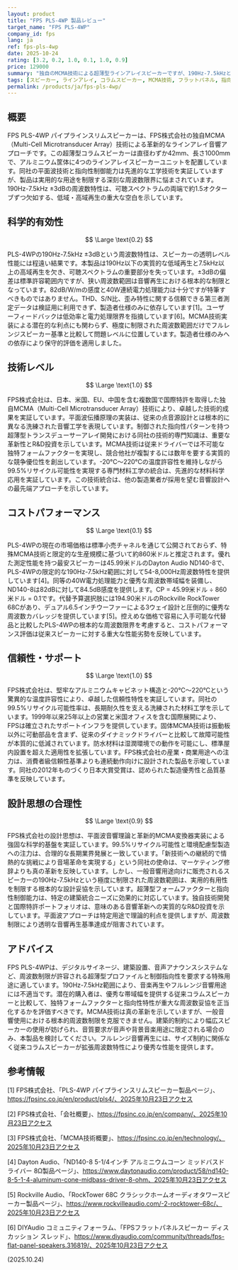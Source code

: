 ```yaml
---
layout: product
title: "FPS PLS-4WP 製品レビュー"
target_name: "FPS PLS-4WP"
company_id: fps
lang: ja
ref: fps-pls-4wp
date: 2025-10-24
rating: [3.2, 0.2, 1.0, 0.1, 1.0, 0.9]
price: 129000
summary: "独自のMCMA技術による超薄型ラインアレイスピーカーですが、190Hz-7.5kHzという極めて限定的な周波数範囲により、先進的な工学技術にも関わらずフルレンジ音響用途には不適当です。"
tags: [スピーカー, ラインアレイ, コラムスピーカー, MCMA技術, フラットパネル, 指向性音響]
permalink: /products/ja/fps-pls-4wp/
---
```


## 概要

FPS PLS-4WP パイプラインスリムスピーカーは、FPS株式会社の独自MCMA（Multi-Cell Microtransducer Array）技術による革新的なラインアレイ音響アプローチです。この超薄型コラムスピーカーは直径わずか42mm、長さ1000mmで、アルミニウム筐体に4つのラインアレイスピーカーユニットを配置しています。同社の平面波技術と指向性制御能力は先進的な工学技術を実証していますが、製品は実用的な用途を制限する深刻な周波数限界に悩まされています。190Hz-7.5kHz ±3dBの周波数特性は、可聴スペクトラムの両端で約1.5オクターブずつ欠如する、低域・高域再生の重大な空白を示しています。

## 科学的有効性

$$ \Large \text{0.2} $$

PLS-4WPの190Hz-7.5kHz ±3dBという周波数特性は、スピーカーの透明レベル性能には程遠い結果です。本製品は190Hz以下の実質的な低域再生と7.5kHz以上の高域再生を欠き、可聴スペクトラムの重要部分を失っています。±3dBの偏差は標準許容範囲内ですが、狭い周波数範囲は音響再生における根本的な制限となっています。82dB/W/mの感度と40W連続電力処理能力は十分ですが特筆すべきものではありません。THD、S/N比、歪み特性に関する信頼できる第三者測定データは検証用に利用できず、製造者仕様のみに依存しています[1]。ユーザーフィードバックは低効率と電力処理限界を指摘しています[6]。MCMA技術実装による潜在的な利点にも関わらず、極度に制限された周波数範囲だけでフルレンジスピーカー基準と比較して問題レベルに位置しています。製造者仕様のみへの依存により保守的評価を適用しました。

## 技術レベル

$$ \Large \text{1.0} $$

FPS株式会社は、日本、米国、EU、中国を含む複数国で国際特許を取得した独自MCMA（Multi-Cell Microtransducer Array）技術により、卓越した技術的成果を実証しています。平面波伝播原理の実装は、従来の点音源設計とは根本的に異なる洗練された音響工学を表現しています。制御された指向性パターンを持つ超薄型トランスデューサーアレイ開発における同社の技術的専門知識は、重要な革新性とR&D投資を示しています。MCMA技術は従来ドライバーでは不可能な独特フォームファクターを実現し、競合他社が複製するには数年を要する実質的な競争優位性を創出しています。-20°C～220°Cの温度許容性を維持しながら99.5%リサイクル可能性を実現する専門材料工学の統合は、先進的な材料科学応用を実証しています。この技術統合は、他の製造業者が採用を望む音響設計への最先端アプローチを示しています。

## コストパフォーマンス

$$ \Large \text{0.1} $$

PLS-4WPの現在の市場価格は標準小売チャネルを通じて公開されておらず、特殊MCMA技術と限定的な生産規模に基づいて約860米ドルと推定されます。優れた測定性能を持つ最安スピーカーは45.99米ドルのDayton Audio ND140-8で、PLS-4WPの限定的な190Hz-7.5kHz範囲に対して54-8,000Hz周波数特性を提供しています[4]。同等の40W電力処理能力と優秀な周波数帯域幅を装備し、ND140-8は82dBに対して84.5dB感度を提供します。CP = 45.99米ドル ÷ 860米ドル = 0.1です。代替予算選択肢には194.90米ドルのRockville RockTower 68Cがあり、デュアル6.5インチウーファーによる3ウェイ設計と圧倒的に優秀な周波数カバレッジを提供しています[5]。控えめな価格で容易に入手可能な代替品と比較したPLS-4WPの根本的な周波数限界を考慮すると、コストパフォーマンス評価は従来スピーカーに対する重大な性能劣勢を反映しています。

## 信頼性・サポート

$$ \Large \text{1.0} $$

FPS株式会社は、堅牢なアルミニウムキャビネット構造と-20°C～220°Cという驚異的な温度許容性により、卓越した信頼性特性を実証しています。同社の99.5%リサイクル可能性率は、長期耐久性を支える洗練された材料工学を示しています。1999年以来25年以上の営業と米国オフィスを含む国際展開により、FPSは確立されたサポートインフラを提供しています。固体MCMA技術は振動板以外に可動部品を含まず、従来のダイナミックドライバーと比較して故障可能性が本質的に低減されています。防水材料は湿潤環境での動作を可能にし、標準屋内設置を超えた適用性を拡張しています。FPS株式会社の産業・商業用途への注力は、消費者級信頼性基準よりも連続動作向けに設計された製品を示唆しています。同社の2012年ものづくり日本大賞受賞は、認められた製造優秀性と品質基準を反映しています。

## 設計思想の合理性

$$ \Large \text{0.9} $$

FPS株式会社の設計思想は、平面波音響理論と革新的MCMA変換器実装による強固な科学的基盤を実証しています。99.5%リサイクル可能性と環境配慮型製造への注力は、合理的な長期業界発展と一致しています。「新技術への継続的で情熱的な挑戦により音場革命を実現する」という同社の使命は、マーケティング修辞よりも真の革新を反映しています。しかし、一般音響用途向けに販売されるスピーカーの190Hz-7.5kHzという極度に制限された周波数範囲は、実用的有用性を制限する根本的な設計妥協を示しています。超薄型フォームファクターと指向性制御能力は、特定の建築統合ニーズに効果的に対応しています。独自技術開発と国際特許ポートフォリオは、意味のある音響革新への実質的なR&D投資を示しています。平面波アプローチは特定用途で理論的利点を提供しますが、周波数制限により透明な音響再生基準達成が阻害されています。

## アドバイス

FPS PLS-4WPは、デジタルサイネージ、建築設置、音声アナウンスシステムなど、周波数制限が許容される超薄型プロファイルと制御指向性を要求する特殊用途に適しています。190Hz-7.5kHz範囲により、音楽再生やフルレンジ音響用途には不適当です。潜在的購入者は、優秀な帯域幅を提供する従来コラムスピーカーと比較して、独特フォームファクターと指向性特性が重大な周波数妥協を正当化するかを評価すべきです。MCMA技術は真の革新を示していますが、一般音響使用における根本的周波数制限を克服できません。建築的制約により幅広スピーカーの使用が妨げられ、音質要求が音声や背景音楽用途に限定される場合のみ、本製品を検討してください。フルレンジ音響再生には、サイズ制約に関係なく従来コラムスピーカーが拡張周波数特性により優秀な性能を提供します。

## 参考情報

[1] FPS株式会社、「PLS-4WP パイプラインスリムスピーカー製品ページ」、https://fpsinc.co.jp/en/product/pls4/、2025年10月23日アクセス

[2] FPS株式会社、「会社概要」、https://fpsinc.co.jp/en/company/、2025年10月23日アクセス

[3] FPS株式会社、「MCMA技術概要」、https://fpsinc.co.jp/en/technology/、2025年10月23日アクセス

[4] Dayton Audio、「ND140-8 5-1/4インチ アルミニウムコーン ミッドバスドライバー 8Ω製品ページ」、https://www.daytonaudio.com/product/58/nd140-8-5-1-4-aluminum-cone-midbass-driver-8-ohm、2025年10月23日アクセス

[5] Rockville Audio、「RockTower 68C クラシックホームオーディオタワースピーカー製品ページ」、https://www.rockvilleaudio.com/-2-rocktower-68c/、2025年10月23日アクセス

[6] DIYAudio コミュニティフォーラム、「FPSフラットパネルスピーカー ディスカッション スレッド」、https://www.diyaudio.com/community/threads/fps-flat-panel-speakers.316819/、2025年10月23日アクセス

(2025.10.24)